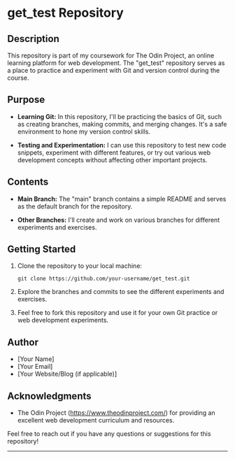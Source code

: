 # get_test Repository

## Description

This repository is part of my coursework for The Odin Project, an online learning platform for web development. The "get_test" repository serves as a place to practice and experiment with Git and version control during the course.

## Purpose

- **Learning Git:** In this repository, I'll be practicing the basics of Git, such as creating branches, making commits, and merging changes. It's a safe environment to hone my version control skills.

- **Testing and Experimentation:** I can use this repository to test new code snippets, experiment with different features, or try out various web development concepts without affecting other important projects.

## Contents

- **Main Branch:** The "main" branch contains a simple README and serves as the default branch for the repository.

- **Other Branches:** I'll create and work on various branches for different experiments and exercises.

## Getting Started

1. Clone the repository to your local machine:
   ```
   git clone https://github.com/your-username/get_test.git
   ```

2. Explore the branches and commits to see the different experiments and exercises.

3. Feel free to fork this repository and use it for your own Git practice or web development experiments.

## Author

- [Your Name]
- [Your Email]
- [Your Website/Blog (if applicable)]

## Acknowledgments

- The Odin Project (https://www.theodinproject.com/) for providing an excellent web development curriculum and resources.

Feel free to reach out if you have any questions or suggestions for this repository!

---
